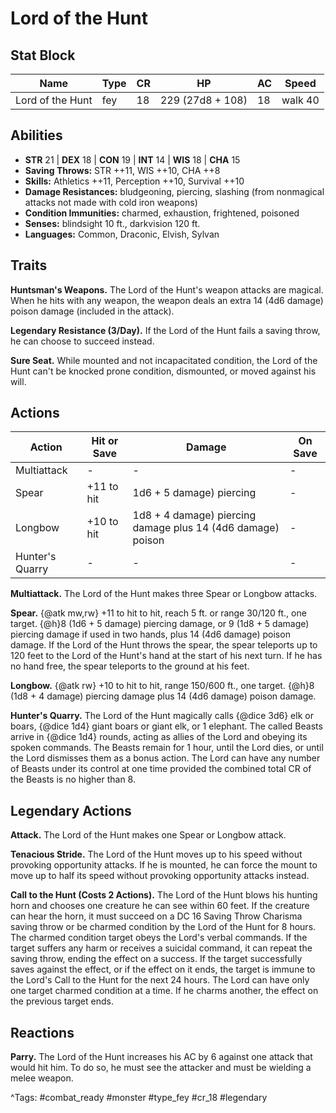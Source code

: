 # Lord of the Hunt

## Stat Block

| Name | Type | CR | HP | AC | Speed |
|------|------|----|----|----|-------|
| Lord of the Hunt | fey | 18 | 229 (27d8 + 108) | 18 | walk 40 |

## Abilities

- **STR** 21 | **DEX** 18 | **CON** 19 | **INT** 14 | **WIS** 18 | **CHA** 15
- **Saving Throws:** STR ++11, WIS ++10, CHA ++8  
- **Skills:** Athletics ++11, Perception ++10, Survival ++10  
- **Damage Resistances:** bludgeoning, piercing, slashing (from nonmagical attacks not made with cold iron weapons)  
- **Condition Immunities:** charmed, exhaustion, frightened, poisoned  
- **Senses:** blindsight 10 ft., darkvision 120 ft.  
- **Languages:** Common, Draconic, Elvish, Sylvan

## Traits

**Huntsman's Weapons.** The Lord of the Hunt's weapon attacks are magical. When he hits with any weapon, the weapon deals an extra 14 (4d6 damage) poison damage (included in the attack).

**Legendary Resistance (3/Day).** If the Lord of the Hunt fails a saving throw, he can choose to succeed instead.

**Sure Seat.** While mounted and not incapacitated condition, the Lord of the Hunt can't be knocked prone condition, dismounted, or moved against his will.


## Actions

| Action | Hit or Save | Damage | On Save |
|--------|--------------|--------|----------|
| Multiattack | - | - | - |
| Spear | +11 to hit | 1d6 + 5 damage) piercing | - |
| Longbow | +10 to hit | 1d8 + 4 damage) piercing damage plus 14 (4d6 damage) poison | - |
| Hunter's Quarry | - | - | - |

**Multiattack.** The Lord of the Hunt makes three Spear or Longbow attacks.

**Spear.** {@atk mw,rw} +11 to hit to hit, reach 5 ft. or range 30/120 ft., one target. {@h}8 (1d6 + 5 damage) piercing damage, or 9 (1d8 + 5 damage) piercing damage if used in two hands, plus 14 (4d6 damage) poison damage. If the Lord of the Hunt throws the spear, the spear teleports up to 120 feet to the Lord of the Hunt's hand at the start of his next turn. If he has no hand free, the spear teleports to the ground at his feet.

**Longbow.** {@atk rw} +10 to hit to hit, range 150/600 ft., one target. {@h}8 (1d8 + 4 damage) piercing damage plus 14 (4d6 damage) poison damage.

**Hunter's Quarry.** The Lord of the Hunt magically calls {@dice 3d6} elk or boars, {@dice 1d4} giant boars or giant elk, or 1 elephant. The called Beasts arrive in {@dice 1d4} rounds, acting as allies of the Lord and obeying its spoken commands. The Beasts remain for 1 hour, until the Lord dies, or until the Lord dismisses them as a bonus action. The Lord can have any number of Beasts under its control at one time provided the combined total CR of the Beasts is no higher than 8.

## Legendary Actions

**Attack.** The Lord of the Hunt makes one Spear or Longbow attack.

**Tenacious Stride.** The Lord of the Hunt moves up to his speed without provoking opportunity attacks. If he is mounted, he can force the mount to move up to half its speed without provoking opportunity attacks instead.

**Call to the Hunt (Costs 2 Actions).** The Lord of the Hunt blows his hunting horn and chooses one creature he can see within 60 feet. If the creature can hear the horn, it must succeed on a DC 16 Saving Throw Charisma saving throw or be charmed condition by the Lord of the Hunt for 8 hours. The charmed condition target obeys the Lord's verbal commands. If the target suffers any harm or receives a suicidal command, it can repeat the saving throw, ending the effect on a success. If the target successfully saves against the effect, or if the effect on it ends, the target is immune to the Lord's Call to the Hunt for the next 24 hours. The Lord can have only one target charmed condition at a time. If he charms another, the effect on the previous target ends.


## Reactions

**Parry.** The Lord of the Hunt increases his AC by 6 against one attack that would hit him. To do so, he must see the attacker and must be wielding a melee weapon.



^Tags: #combat_ready #monster #type_fey #cr_18 #legendary